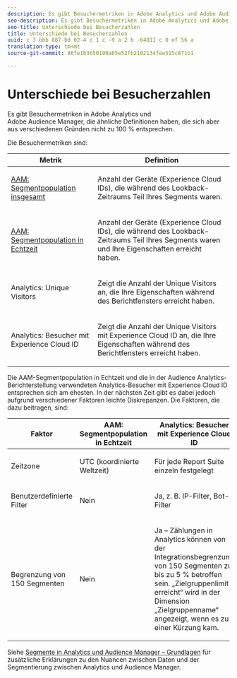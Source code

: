```yaml
---
description: Es gibt Besuchermetriken in Adobe Analytics und Adobe Audience Manager, die ähnliche Definitionen haben, die sich aber aus verschiedenen Gründen nicht zu 100 % entsprechen.
seo-description: Es gibt Besuchermetriken in Adobe Analytics und Adobe Audience Manager, die ähnliche Definitionen haben, die sich aber aus verschiedenen Gründen nicht zu 100 % entsprechen.
seo-title: Unterschiede bei Besucherzahlen
title: Unterschiede bei Besucherzahlen
uuid: c 3 bbb 887-bd 02-4 c 1 c -9 a 2 b -64811 c 0 ef 56 a
translation-type: tm+mt
source-git-commit: 86fe1b3650100a05e52fb2102134fee515c871b1

---
```



# Unterschiede bei Besucherzahlen

Es gibt Besuchermetriken in Adobe Analytics und Adobe Audience Manager, die ähnliche Definitionen haben, die sich aber aus verschiedenen Gründen nicht zu 100 % entsprechen.

Die Besuchermetriken sind:

<table id="table_F9FE107A89934C3B854C55D7D76AC6E8"> 
 <thead> 
  <tr> 
   <th colname="col2" class="entry"> Metrik </th> 
   <th colname="col3" class="entry"> Definition </th> 
  </tr>
 </thead>
 <tbody> 
  <tr> 
   <td colname="col2"> <p><a href="https://marketing.adobe.com/resources/help/en_US/aam/segment-builder-data.html" format="html" scope="external"> AAM: Segmentpopulation insgesamt</a> </p> </td> 
   <td colname="col3"> <p>Anzahl der Geräte (Experience Cloud IDs), die während des Lookback-Zeitraums Teil Ihres Segments waren. </p> </td> 
  </tr> 
  <tr> 
   <td colname="col2"> <p><a href="https://marketing.adobe.com/resources/help/en_US/aam/segment-builder-data.html" format="html" scope="external"> AAM: Segmentpopulation in Echtzeit</a> </p> </td> 
   <td colname="col3"> <p>Anzahl der Geräte (Experience Cloud IDs), die während des Lookback-Zeitraums Teil Ihres Segments waren und Ihre Eigenschaften erreicht haben. </p> </td> 
  </tr> 
  <tr> 
   <td colname="col2"> <p>Analytics: Unique Visitors </p> </td> 
   <td colname="col3"> <p>Zeigt die Anzahl der Unique Visitors an, die Ihre Eigenschaften während des Berichtfensters erreicht haben. </p> </td> 
  </tr> 
  <tr> 
   <td colname="col2"> <p>Analytics: Besucher mit Experience Cloud ID </p> </td> 
   <td colname="col3"> <p>Zeigt die Anzahl der Unique Visitors mit Experience Cloud ID an, die Ihre Eigenschaften während des Berichtfensters erreicht haben. </p> </td> 
  </tr> 
 </tbody> 
</table>

Die AAM-Segmentpopulation in Echtzeit und die in der Audience Analytics-Berichterstellung verwendeten Analytics-Besucher mit Experience Cloud ID entsprechen sich am ehesten. In der nächsten Zeit gibt es dabei jedoch aufgrund verschiedener Faktoren leichte Diskrepanzen. Die Faktoren, die dazu beitragen, sind:

<table id="table_A391B37CC077456F8BB83BAA3C640EF6"> 
 <thead> 
  <tr> 
   <th colname="col1" class="entry"> Faktor </th> 
   <th colname="col2" class="entry"> AAM: Segmentpopulation in Echtzeit </th> 
   <th colname="col3" class="entry"> Analytics: Besucher mit Experience Cloud ID </th> 
  </tr>
 </thead>
 <tbody> 
  <tr> 
   <td colname="col1"> <p>Zeitzone </p> </td> 
   <td colname="col2"> <p>UTC (koordinierte Weltzeit) </p> </td> 
   <td colname="col3"> <p>Für jede Report Suite einzeln festgelegt </p> </td> 
  </tr> 
  <tr> 
   <td colname="col1"> <p>Benutzerdefinierte Filter </p> </td> 
   <td colname="col2"> <p>Nein </p> </td> 
   <td colname="col3"> <p>Ja, z. B. IP-Filter, Bot-Filter </p> </td> 
  </tr> 
  <tr> 
   <td colname="col1"> <p>Begrenzung von 150 Segmenten </p> </td> 
   <td colname="col2"> <p>Nein </p> </td> 
   <td colname="col3"> <p>Ja – Zählungen in Analytics können von der Integrationsbegrenzung von 150 Segmenten zu bis zu 5 % betroffen sein. „Zielgruppenlimit erreicht“ wird in der Dimension „Zielgruppenname“ angezeigt, wenn es zu einer Kürzung kam. </p> </td> 
  </tr> 
 </tbody> 
</table>

Siehe [Segmente in Analytics und Audience Manager – Grundlagen](../../integrate/c-audience-analytics/aam-analytics-segments.md#concept_AB72F76AFAF14F82A5BB17809925813B) für zusätzliche Erklärungen zu den Nuancen zwischen Daten und der Segmentierung zwischen Analytics und Audience Manager.
